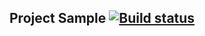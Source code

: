 ## Project Sample [![Build status](https://ci.appveyor.com/api/projects/status/tknidepxehx3wcn9?svg=true)](https://ci.appveyor.com/project/Alissa-1/apici)